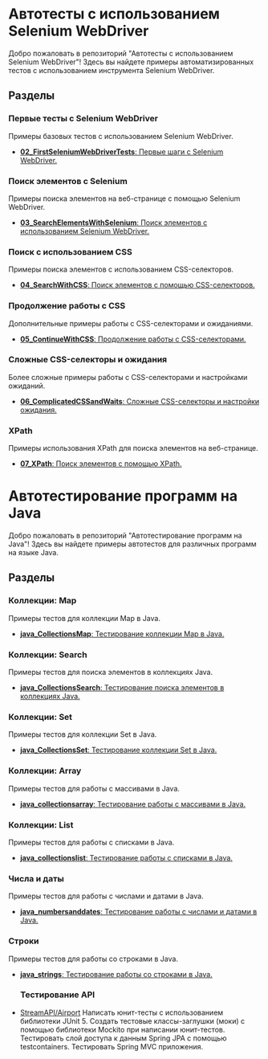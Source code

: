 # Автотесты с использованием Selenium WebDriver


Добро пожаловать в репозиторий "Автотесты с использованием Selenium WebDriver"! Здесь вы найдете примеры автоматизированных тестов с использованием инструмента Selenium WebDriver.

## Разделы

### Первые тесты с Selenium WebDriver
Примеры базовых тестов с использованием Selenium WebDriver.

- [**02_FirstSeleniumWebDriverTests**: Первые шаги с Selenium WebDriver.](https://github.com/NickolayGorlanov/Java-automated-testing/tree/Java-automated-testing/WebSite-testing/02_FirstSeleniumWebDriverTests)

### Поиск элементов с Selenium
Примеры поиска элементов на веб-странице с помощью Selenium WebDriver.

- [**03_SearchElementsWithSelenium**: Поиск элементов с использованием Selenium WebDriver.](https://github.com/NickolayGorlanov/Java-automated-testing/tree/Java-automated-testing/WebSite-testing/03_SearchElementsWithSelenium)

### Поиск с использованием CSS
Примеры поиска элементов с использованием CSS-селекторов.

- [**04_SearchWithCSS**: Поиск элементов с помощью CSS-селекторов.](https://github.com/NickolayGorlanov/Java-automated-testing/tree/Java-automated-testing/WebSite-testing/04_SearchWithCSS)

### Продолжение работы с CSS
Дополнительные примеры работы с CSS-селекторами и ожиданиями.

- [**05_ContinueWithCSS**: Продолжение работы с CSS-селекторами.](https://github.com/NickolayGorlanov/Java-automated-testing/tree/Java-automated-testing/WebSite-testing/05_ContinueWithCSS)

### Сложные CSS-селекторы и ожидания
Более сложные примеры работы с CSS-селекторами и настройками ожиданий.

- [**06_ComplicatedCSSandWaits**: Сложные CSS-селекторы и настройки ожидания.](https://github.com/NickolayGorlanov/Java-automated-testing/tree/Java-automated-testing/WebSite-testing/06_ComplicatedCSSandWaits)

### XPath
Примеры использования XPath для поиска элементов на веб-странице.

- [**07_XPath**: Поиск элементов с помощью XPath.](https://github.com/NickolayGorlanov/Java-automated-testing/tree/Java-automated-testing/WebSite-testing/07_XPath)

# Автотестирование программ на Java

Добро пожаловать в репозиторий "Автотестирование программ на Java"! Здесь вы найдете примеры автотестов для различных программ на языке Java.

## Разделы

### Коллекции: Map
Примеры тестов для коллекции Map в Java.

- [**java_CollectionsMap**: Тестирование коллекции Map в Java.](https://github.com/NickolayGorlanov/Java-automated-testing/tree/Java-automated-testing/Java-programs-testing/java_CollectionsMap)

### Коллекции: Search
Примеры тестов для поиска элементов в коллекциях Java.

- [**java_CollectionsSearch**: Тестирование поиска элементов в коллекциях Java.](https://github.com/NickolayGorlanov/Java-automated-testing/tree/Java-automated-testing/Java-programs-testing/java_CollectionsSearch)

### Коллекции: Set
Примеры тестов для коллекции Set в Java.

- [**java_CollectionsSet**: Тестирование коллекции Set в Java.](https://github.com/NickolayGorlanov/Java-automated-testing/tree/Java-automated-testing/Java-programs-testing/java_CollectionsSet)

### Коллекции: Array
Примеры тестов для работы с массивами в Java.

- [**java_collectionsarray**: Тестирование работы с массивами в Java.](https://github.com/NickolayGorlanov/Java-automated-testing/tree/Java-automated-testing/Java-programs-testing/java_collectionsarray)

### Коллекции: List
Примеры тестов для работы с списками в Java.

- [**java_collectionslist**: Тестирование работы с списками в Java.](https://github.com/NickolayGorlanov/Java-automated-testing/tree/Java-automated-testing/Java-programs-testing/java_collectionslist)

### Числа и даты
Примеры тестов для работы с числами и датами в Java.

- [**java_numbersanddates**: Тестирование работы с числами и датами в Java.](https://github.com/NickolayGorlanov/Java-automated-testing/tree/Java-automated-testing/Java-programs-testing/java_numbersanddates)

### Строки
Примеры тестов для работы со строками в Java.

- [**java_strings**: Тестирование работы со строками в Java.](https://github.com/NickolayGorlanov/Java-automated-testing/tree/Java-automated-testing/Java-programs-testing/java_strings)

  ### Тестирование API
- [StreamAPI/Airport](https://github.com/NickolayGorlanov/Java-automated-testing/tree/Java-automated-testing/Java-programs-testing/StreamAPI)
Написать юнит-тесты с использованием библиотеки JUnit 5.
Создать тестовые классы-заглушки (моки) с помощью библиотеки Mockito при написании юнит-тестов.
Тестировать слой доступа к данным Spring JPA с помощью testcontainers.
Тестировать Spring MVC приложения.



